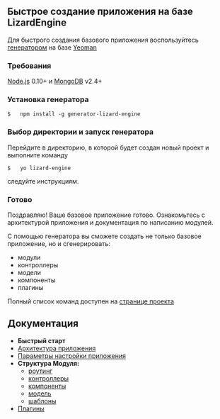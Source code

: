 ## Быстрое создание приложения на базе LizardEngine

Для быстрого создания базового приложения воспользуйтесь [генератором](https://github.com/PoluosmakAndrew/generator-lizard-engine) на базе [Yeoman](http://yeoman.io/)

### Требования

[Node.js](https://nodejs.org/download/) 0.10+ и [MongoDB](http://www.mongodb.org/downloads) v2.4+

### Установка генератора

```
$   npm install -g generator-lizard-engine
```

### Выбор директории и запуск генератора

Перейдите в директорию, в которой будет создан новый проект и выполните команду

```
$   yo lizard-engine
```

следуйте инструкциям.

### Готово

Поздравляю! Ваше базовое приложение готово. Ознакомьтесь с архитектурой приложения и документация по написанию модулей.

С помощью генератора вы сможете создать не только базовое приложение, но и сгенерировать:

* модули
* контроллеры
* модели
* компоненты
* плагины

Полный список команд доступен на [странице проекта](https://github.com/PoluosmakAndrew/generator-lizard-engine)

## Документация

* **Быстрый старт**
* [Архитектура приложения](https://github.com/PoluosmakAndrew/lizard-engine/blob/master/docs/architecture.md)
* [Параметры настройки приложения](https://github.com/PoluosmakAndrew/lizard-engine/blob/master/docs/configuration.md)
* **Структура Модуля:**
    * [роутинг](https://github.com/PoluosmakAndrew/lizard-engine/blob/master/docs/module_routing.md)
    * [контроллеры](https://github.com/PoluosmakAndrew/lizard-engine/blob/master/docs/module_controller.md)
    * [компоненты](https://github.com/PoluosmakAndrew/lizard-engine/blob/master/docs/module_component.md)
    * [модель](https://github.com/PoluosmakAndrew/lizard-engine/blob/master/docs/module_model.md)
    * [шаблоны](https://github.com/PoluosmakAndrew/lizard-engine/blob/master/docs/module_template.md)
* [Плагины](https://github.com/PoluosmakAndrew/lizard-engine/blob/master/docs/plugins.md)